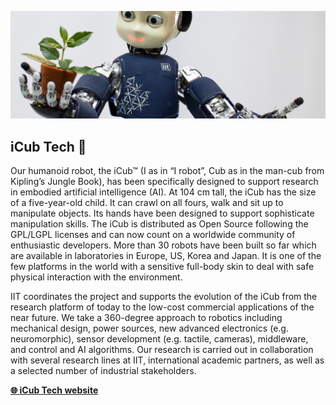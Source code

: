 ![icub](./assets/icub.png)

## iCub Tech 🤖

Our humanoid robot, the iCub™ (I as in “I robot”, Cub as in the man-cub from Kipling’s Jungle Book), has been specifically designed
to support research in embodied artificial intelligence (AI). At 104 cm tall, the iCub has the size of a five-year-old child.
It can crawl on all fours, walk and sit up to manipulate objects. Its hands have been designed to support sophisticate manipulation skills.
The iCub is distributed as Open Source following the GPL/LGPL licenses and can now count on a worldwide community of enthusiastic developers.
More than 30 robots have been built so far which are available in laboratories in Europe, US, Korea and Japan. It is one of the few platforms
in the world with a sensitive full-body skin to deal with safe physical interaction with the environment.

IIT coordinates the project and supports the evolution of the iCub from the research platform of today to the low-cost commercial applications
of the near future. We take a 360-degree approach to robotics including mechanical design, power sources, new advanced electronics
(e.g. neuromorphic), sensor development (e.g. tactile, cameras), middleware, and control and AI algorithms. Our research is carried out in
collaboration with several research lines at IIT, international academic partners, as well as a selected number of industrial stakeholders.

[**🌐 iCub Tech website**](https://www.iit.it/web/icub-tech)
